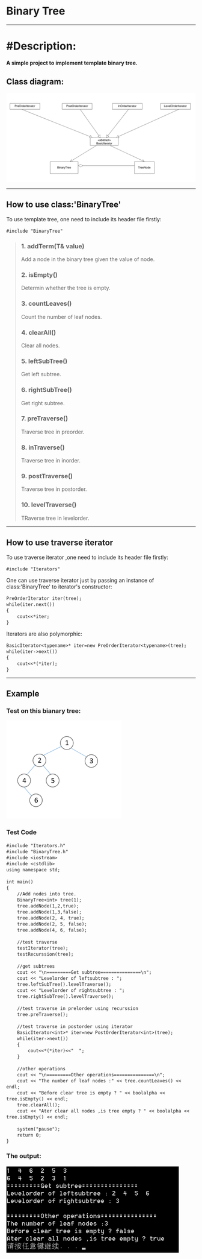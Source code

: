 # Binary Tree
---
# #Description:
**A simple project to implement template binary tree.**

## Class diagram:
![](ClassDiagram.png)


---
## How to use class:'BinaryTree'
To use template tree, one need to include its header file firstly:

	#include "BinaryTree"

> ### 1. addTerm(T& value)
> Add a node in the binary tree given the value of node.
>### 2. isEmpty()
>Determin whether the tree is empty.
>### 3. countLeaves()
>Count the number of leaf nodes.
>### 4. clearAll()
> Clear all nodes.
> ### 5. leftSubTree()
> Get left subtree.
> ### 6. rightSubTree()
> Get right subtree.
> ### 7. preTraverse()
> Traverse tree in preorder.
> ### 8. inTraverse()
> Traverse tree in inorder.
> ### 9. postTraverse()
> Traverse tree in postorder.
> ### 10. levelTraverse()
> TRaverse tree in levelorder.

---
## How to use traverse iterator
To use traverse iterator ,one need to include its header file firstly:
	
	#include "Iterators"

One can use traverse iterator just by passing an instance of class:'BinaryTree' to iterator's constructor:
	
	PreOrderIterator iter(tree);
	while(iter.next())
	{
		cout<<*iter;
	}

Iterators are also polymorphic:

	BasicIterator<typename>* iter=new PreOrderIterator<typename>(tree);
	while(iter->next())
	{
		cout<<*(*iter);
	}

---
## Example
### Test on this bianary tree:

![](TestTree.png)

### Test Code

	#include "Iterators.h"
	#include "BinaryTree.h"
	#include <iostream>
	#include <cstdlib>
	using namespace std;

    int main()
	{
		//Add nodes into tree.
		BinaryTree<int> tree(1);
		tree.addNode(1,2,true);
		tree.addNode(1,3,false);
		tree.addNode(2, 4, true);
		tree.addNode(2, 5, false);
		tree.addNode(4, 6, false);

		//test traverse
		testIterator(tree);
		testRecurssion(tree);

		//get subtrees
		cout << "\n=========Get subtree===============\n";
		cout << "Levelorder of leftsubtree : ";
		tree.leftSubTree().levelTraverse();
		cout << "Levelorder of rightsubtree : ";
		tree.rightSubTree().levelTraverse();
		
		//test traverse in prelorder using recurssion
		tree.preTraverse();

		//test traverse in postorder using iterator
		BasicIterator<int>* iter=new PostOrderIterator<int>(tree);
		while(iter->next())
		{
			cout<<*(*iter)<<"  ";
		}
 
		//other operations
		cout << "\n=========Other operations===============\n";
		cout << "The number of leaf nodes :" << tree.countLeaves() << endl;
		cout << "Before clear tree is empty ? " << boolalpha << tree.isEmpty() << endl;
		tree.clearAll();
		cout << "Ater clear all nodes ,is tree empty ? " << boolalpha << tree.isEmpty() << endl;
	
		system("pause");
		return 0;
	}

### The output:

![](ExampleOutput.png)

